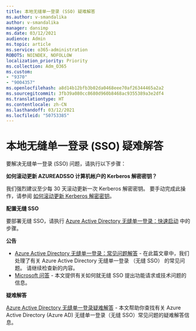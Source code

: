 ```yaml
---
title: 本地无缝单一登录 (SSO) 疑难解答
ms.author: v-smandalika
author: v-smandalika
manager: dansimp
ms.date: 03/12/2021
audience: Admin
ms.topic: article
ms.service: o365-administration
ROBOTS: NOINDEX, NOFOLLOW
localization_priority: Priority
ms.collection: Adm_O365
ms.custom:
- "9370"
- "9004357"
ms.openlocfilehash: a8d14b12bfb3b02da0468eee70af26344465a2a2
ms.sourcegitcommit: 3fb39a080cc8680d960b8468ac9355389a3e2df4
ms.translationtype: HT
ms.contentlocale: zh-CN
ms.lasthandoff: 03/12/2021
ms.locfileid: "50753385"
---
```

# <a name="troubleshoot-seamless-single-sign-on-sso-for-on-premises"></a>本地无缝单一登录 (SSO) 疑难解答

要解决无缝单一登录 (SSO) 问题，请执行以下步骤：

**如何滚动更新 AZUREADSSO 计算机帐户的 Kerberos 解密密钥？**

我们强烈建议至少每 30 天滚动更新一次 Kerberos 解密密钥。 要手动完成此操作，请参阅 [如何滚动更新 Kerberos 解密密钥](https://docs.microsoft.com/azure/active-directory/hybrid/how-to-connect-sso-faq#)。

**配置无缝 SSO**

要部署无缝 SSO，请执行 [Azure Active Directory 无缝单一登录：快速启动](https://docs.microsoft.com/azure/active-directory/hybrid/how-to-connect-sso-quick-start#step-5-roll-over-keys) 中的步骤。

**公告**

- [Azure Active Directory 无缝单一登录：常见问题解答](https://docs.microsoft.com/azure/active-directory/hybrid/how-to-connect-sso-faq) - 在此篇文章中，我们处理了有关 Azure Active Directory 无缝单一登录 （无缝 SSO） 的常见问题。 请继续检查新的内容。
- [Microsoft 问答](https://docs.microsoft.com/answers/topics/azure-ad-single-sign-on.html) - 本文提供有关如何就无缝 SSO 提出功能请求或技术问题的信息。

**疑难解答**

[Azure Active Directory 无缝单一登录疑难解答](https://docs.microsoft.com/azure/active-directory/hybrid/tshoot-connect-sso) - 本文帮助你查找有关 Azure Active Directory (Azure AD) 无缝单一登录（无缝 SSO）常见问题的疑难解答信息。







